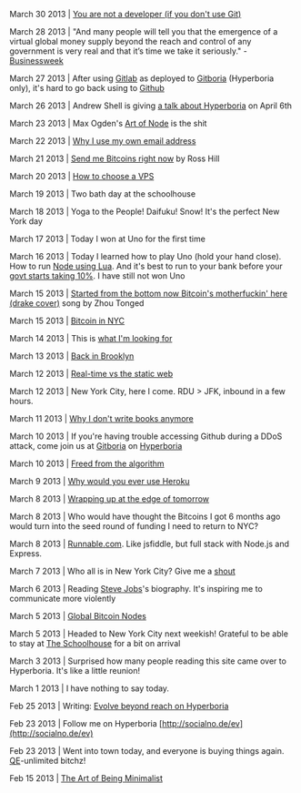 March 30 2013 | [You are not a developer (if you don't use Git)](/posts/git)

March 28 2013 | "And many people will tell you that the emergence of a virtual global money supply beyond the reach and control of any government is very real and that it’s time we take it seriously." - [Businessweek](http://www.businessweek.com/articles/2013-03-28/bitcoin-may-be-the-global-economys-last-safe-haven)

March 27 2013 | After using [Gitlab](http://gitlabhq.com/) as deployed to [Gitboria](http://gitboria.com) (Hyperboria only), it's hard to go back using to [Github](http://github.com)

March 26 2013 | Andrew Shell is giving [a talk about Hyperboria](http://sessions.minnestar.org/sessions/80) on April 6th

March 23 2013 | Max Ogden's [Art of Node](https://github.com/maxogden/art-of-node) is the shit

March 22 2013 | [Why I use my own email address](/posts/email)

March 21 2013 | [Send me Bitcoins right now](http://rosshill.com.au/bitcoin) by Ross Hill

March 20 2013 | [How to choose a VPS](/posts/vps)

March 19 2013 | Two bath day at the schoolhouse

March 18 2013 | Yoga to the People! Daifuku! Snow! It's the perfect New York day

March 17 2013 | Today I won at Uno for the first time

March 16 2013 | Today I learned how to play Uno (hold your hand close). How to run [Node using Lua](http://luvit.io/).  And it's best to run to your bank before your [govt starts taking 10%](http://www.irishexaminer.com/breakingnews/world/cyprus-savers-lose-10-of-money-after-shock-bailout-588134.html). I have still not won Uno

March 15 2013 | [Started from the bottom now Bitcoin's motherfuckin' here (drake cover)](http://www.youtube.com/watch?v=pID03RrmKow) song by Zhou Tonged

March 15 2013 | [Bitcoin in NYC](/posts/bitcoinnyc)

March 14 2013 | This is [what I'm looking for](/posts/lookingfor)

March 13 2013 | [Back in Brooklyn](/posts/brooklyn)

March 12 2013 | [Real-time vs the static web](/posts/realtime)

March 12 2013 | New York City, here I come. RDU > JFK, inbound in a few hours.

March 11 2013 | [Why I don't write books anymore](/posts/books)

March 10 2013 | If you're having trouble accessing Github during a DDoS attack, come join us at [Gitboria](http://gitboria.com/) on [Hyperboria](http://hyperboria.net)

March 10 2013 | [Freed from the algorithm](/posts/algorithm)

March 9 2013 | [Why would you ever use Heroku](/posts/heroku)

March 8 2013 | [Wrapping up at the edge of tomorrow](/posts/wrapping)

March 8 2013 | Who would have thought the Bitcoins I got 6 months ago would turn into the seed round of funding I need to return to NYC?

March 8 2013 | [Runnable.com](http://runnable.com/). Like jsfiddle, but full stack with Node.js and Express.

March 7 2013 | Who all is in New York City? Give me a [shout](mailto:ev@evbogue.com)

March 6 2013 | Reading [Steve Jobs](https://en.wikipedia.org/wiki/Steve_Jobs_%28book%29)'s biography. It's inspiring me to communicate more violently

March 5 2013 | [Global Bitcoin Nodes](https://blockchain.info/nodes-globe?series=onlineNow)

March 5 2013 | Headed to New York City next weekish! Grateful to be able to stay at [The Schoolhouse](http://brooklyn-spaces.com/2011/09/the-schoolhouse/) for a bit on arrival

March 3 2013 | Surprised how many people reading this site came over to Hyperboria. It's like a little reunion!

March 1 2013 | I have nothing to say today.

Feb 25 2013 | Writing: [Evolve beyond reach on Hyperboria](/posts/hyperboria)

Feb 23 2013 | Follow me on Hyperboria [http://socialno.de/ev](http://socialno.de/ev)

Feb 23 2013 | Went into town today, and everyone is buying things again. [QE](https://en.wikipedia.org/wiki/Quantitative_easing)-unlimited bitchz!

Feb 15 2013 | [The Art of Being Minimalist](/posts/minimalist)




